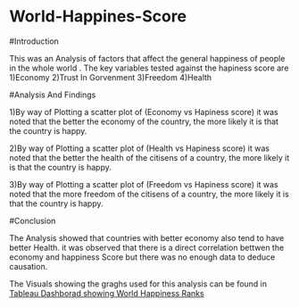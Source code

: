# World-Happines-Score

#Introduction

This was an Analysis of factors that affect the general happiness of people in the whole world . The key variables tested against the hapiness score are 
1)Economy
2)Trust In Gorvenment
3)Freedom
4)Health

#Analysis And Findings

1)By way of Plotting a scatter plot of (Economy vs Hapiness score) it was noted that the better the  economy of the country, the more likely it is that the country is happy.

2)By way of Plotting a scatter plot of (Health vs Hapiness score) it was noted that the better the  health of the citisens of a country, the more likely it is that the country is happy.

3)By way of Plotting a scatter plot of (Freedom vs Hapiness score) it was noted that the more freedom of the citisens of a country, the more likely it is that the country is happy.

#Conclusion

The Analysis showed that countries with better economy also tend to have better Health. it was observed that there is a direct correlation bettwen the economy and happiness Score but there was no enough data to deduce causation.

The Visuals showing the graghs used for this analysis can be found in [Tableau Dashborad showing World Happiness Ranks](https://public.tableau.com/app/profile/clayton1773/viz/WoldHapines/KeyIndicatorsForHapinessRank_1)
